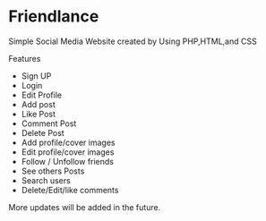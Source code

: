 # Friendlance
Simple Social Media Website created by Using PHP,HTML,and CSS

Features
- Sign UP
- Login
- Edit Profile
- Add post
- Like Post
- Comment Post
- Delete Post
- Add profile/cover images
- Edit profile/cover images
- Follow / Unfollow friends
- See others Posts
- Search users
- Delete/Edit/like comments

More updates will be added in the future.
